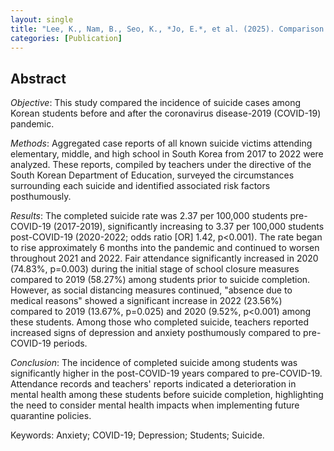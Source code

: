 ```yaml
---
layout: single
title: "Lee, K., Nam, B., Seo, K., *Jo, E.*, et al. (2025). Comparison of Suicide Completion Rate in Korean Students Pre- and Post-COVID-19 Pandemics. Psychiatry Investigation, 22 (2), 204-211."
categories: [Publication]
---
```


## Abstract
*Objective*: This study compared the incidence of suicide cases among Korean students before and after the coronavirus disease-2019 (COVID-19) pandemic.

*Methods*: Aggregated case reports of all known suicide victims attending elementary, middle, and high school in South Korea from 2017 to 2022 were analyzed. These reports, compiled by teachers under the directive of the South Korean Department of Education, surveyed the circumstances surrounding each suicide and identified associated risk factors posthumously.

*Results*: The completed suicide rate was 2.37 per 100,000 students pre-COVID-19 (2017-2019), significantly increasing to 3.37 per 100,000 students post-COVID-19 (2020-2022; odds ratio [OR] 1.42, p<0.001). The rate began to rise approximately 6 months into the pandemic and continued to worsen throughout 2021 and 2022. Fair attendance significantly increased in 2020 (74.83%, p=0.003) during the initial stage of school closure measures compared to 2019 (58.27%) among students prior to suicide completion. However, as social distancing measures continued, "absence due to medical reasons" showed a significant increase in 2022 (23.56%) compared to 2019 (13.67%, p=0.025) and 2020 (9.52%, p<0.001) among these students. Among those who completed suicide, teachers reported increased signs of depression and anxiety posthumously compared to pre-COVID-19 periods.

*Conclusion*: The incidence of completed suicide among students was significantly higher in the post-COVID-19 years compared to pre-COVID-19. Attendance records and teachers' reports indicated a deterioration in mental health among these students before suicide completion, highlighting the need to consider mental health impacts when implementing future quarantine policies.

Keywords: Anxiety; COVID-19; Depression; Students; Suicide.